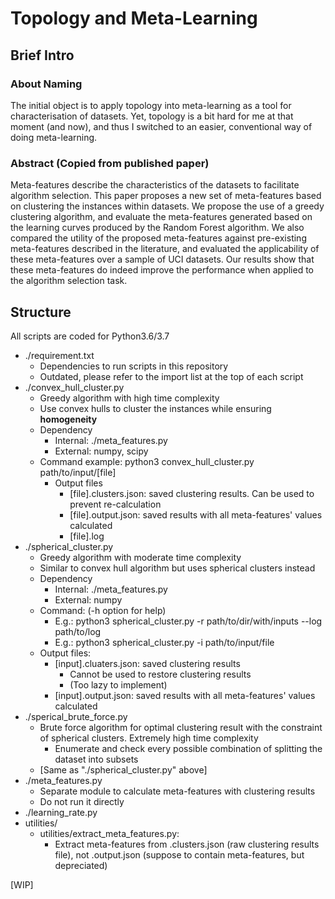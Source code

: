 # Topology and Meta-Learning

## Brief Intro

### About Naming

The initial object is to apply topology into meta-learning as a tool for characterisation of datasets. Yet, topology is a bit hard for me at that moment (and now), and thus I switched to an easier, conventional way of doing meta-learning.

### Abstract (Copied from published paper)

Meta-features describe the characteristics of the datasets to facilitate algorithm selection. This paper proposes a new set of meta-features based on clustering the instances within datasets. We propose the use of a greedy clustering algorithm, and evaluate the meta-features generated based on the learning curves produced by the Random Forest algorithm. We also compared the utility of the proposed meta-features against pre-existing meta-features described in the literature, and evaluated the applicability of these meta-features over a sample of UCI datasets. Our results show that these meta-features do indeed improve the performance when applied to the algorithm selection task.

## Structure

All scripts are coded for Python3.6/3.7

- ./requirement.txt
  - Dependencies to run scripts in this repository
  - Outdated, please refer to the import list at the top of each script
- ./convex_hull_cluster.py
  - Greedy algorithm with high time complexity
  - Use convex hulls to cluster the instances while ensuring **homogeneity**
  - Dependency
    - Internal: ./meta_features.py
    - External: numpy, scipy
  - Command example: python3 convex_hull_cluster.py path/to/input/[file]
    - Output files
      - [file].clusters.json: saved clustering results. Can be used to prevent re-calculation
      - [file].output.json: saved results with all meta-features' values calculated
      - [file].log
- ./spherical_cluster.py
  - Greedy algorithm with moderate time complexity
  - Similar to convex hull algorithm but uses spherical clusters instead
  - Dependency
    - Internal: ./meta_features.py
    - External: numpy
  - Command: (-h option for help)
    - E.g.: python3 spherical_cluster.py -r path/to/dir/with/inputs --log path/to/log
    - E.g.: python3 spherical_cluster.py -i path/to/input/file
  - Output files:
    - [input].cluaters.json: saved clustering results
      - Cannot be used to restore clustering results
      - (Too lazy to implement)
    - [input].output.json: saved results with all meta-features' values calculated
- ./sperical_brute_force.py
  - Brute force algorithm for optimal clustering result with the constraint of spherical clusters. Extremely high time complexity
    - Enumerate and check every possible combination of splitting the dataset into subsets
  - [Same as "./spherical_cluster.py" above]
- ./meta_features.py
  - Separate module to calculate meta-features with clustering results
  - Do not run it directly
- ./learning_rate.py
- utilities/
  - utilities/extract_meta_features.py:
    - Extract meta-features from .clusters.json (raw clustering results file), not .output.json (suppose to contain meta-features, but depreciated)

[WIP]
